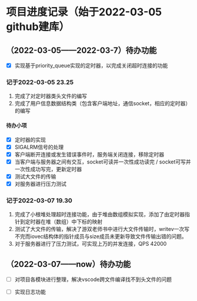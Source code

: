 <!--
 * @Descripttion: 
 * @Topic link: 
 * @Question meaning: 
 * @Status: 
 * @Author: cyj
 * @Date: 2022-03-06 18:30:56
 * @LastEditTime: 2022-03-07 03:51:14
-->
# 项目进度记录（始于2022-03-05 github建库）

## （2022-03-05——2022-03-7）待办功能

- [x] 实现基于priority_queue实现的定时器，以完成关闭超时连接的功能

### 记于2022-03-05 23.25

1. 完成了对定时器类头文件的编写
2. 完成了用户信息数据结构类（包含客户端地址，通信socket，相应的定时器）的编写

#### 待办小项

- [x] 定时器的实现
- [x] SIGALRM信号的处理
- [x] 客户端断开连接或发生错误事件时，服务端关闭连接，移除定时器
- [x] 当客户端与服务器之间有交互，socket可读并一次性成功读完 / socket可写并一次性成功写完，更新定时器
- [x] 测试大文件的传输
- [x] 对服务器进行压力测试

### 记于2022-03-07  19.30

1. 完成了小根堆处理超时连接功能，由于堆由数组模拟实现，添加了由定时器指针到定时器在堆（数组）中下标的映射
2. 测试了大文件的传输，解决了游双老师书中进行大文件传输时，writev一次写不完而iovec结构体的指针成员与size成员未更新导致文件传输出错的问题。
3. 对于服务器进行了压力测试，可实现上万的并发连接，QPS 42000

## （2022-03-07——now）待办功能

- [ ]  对项目各模块进行整理，解决vscode跨文件编译找不到头文件的问题
- [ ] 实现日志功能

